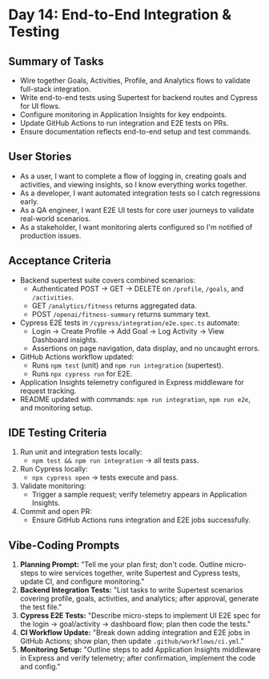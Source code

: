 # Day 14: End-to-End Integration & Testing

## Summary of Tasks
- Wire together Goals, Activities, Profile, and Analytics flows to validate full-stack integration.
- Write end-to-end tests using Supertest for backend routes and Cypress for UI flows.
- Configure monitoring in Application Insights for key endpoints.
- Update GitHub Actions to run integration and E2E tests on PRs.
- Ensure documentation reflects end-to-end setup and test commands.

## User Stories
- As a user, I want to complete a flow of logging in, creating goals and activities, and viewing insights, so I know everything works together.
- As a developer, I want automated integration tests so I catch regressions early.
- As a QA engineer, I want E2E UI tests for core user journeys to validate real-world scenarios.
- As a stakeholder, I want monitoring alerts configured so I'm notified of production issues.

## Acceptance Criteria
- Backend supertest suite covers combined scenarios:
  - Authenticated POST → GET → DELETE on `/profile`, `/goals`, and `/activities`.
  - GET `/analytics/fitness` returns aggregated data.
  - POST `/openai/fitness-summary` returns summary text.
- Cypress E2E tests in `/cypress/integration/e2e.spec.ts` automate:
  - Login → Create Profile → Add Goal → Log Activity → View Dashboard insights.
  - Assertions on page navigation, data display, and no uncaught errors.
- GitHub Actions workflow updated:
  - Runs `npm test` (unit) and `npm run integration` (supertest).
  - Runs `npx cypress run` for E2E.
- Application Insights telemetry configured in Express middleware for request tracking.
- README updated with commands: `npm run integration`, `npm run e2e`, and monitoring setup.

## IDE Testing Criteria
1. Run unit and integration tests locally:
   - `npm test && npm run integration` → all tests pass.
2. Run Cypress locally:
   - `npx cypress open` → tests execute and pass.
3. Validate monitoring:
   - Trigger a sample request; verify telemetry appears in Application Insights.
4. Commit and open PR:
   - Ensure GitHub Actions runs integration and E2E jobs successfully.

## Vibe-Coding Prompts
1. **Planning Prompt:**
   "Tell me your plan first; don't code. Outline micro-steps to wire services together, write Supertest and Cypress tests, update CI, and configure monitoring."
2. **Backend Integration Tests:**
   "List tasks to write Supertest scenarios covering profile, goals, activities, and analytics; after approval, generate the test file."
3. **Cypress E2E Tests:**
   "Describe micro-steps to implement UI E2E spec for the login → goal/activity → dashboard flow; plan then code the tests."
4. **CI Workflow Update:**
   "Break down adding integration and E2E jobs in GitHub Actions; show plan, then update `.github/workflows/ci.yml`."
5. **Monitoring Setup:**
   "Outline steps to add Application Insights middleware in Express and verify telemetry; after confirmation, implement the code and config." 
